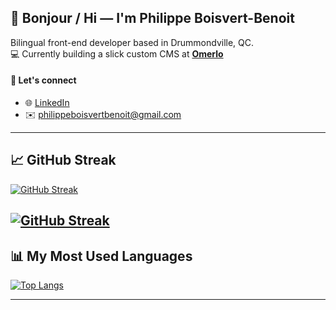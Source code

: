 ## 👋 Bonjour / Hi — I'm Philippe Boisvert-Benoit

Bilingual front-end developer based in Drummondville, QC.  
💻 Currently building a slick custom CMS at [**Omerlo**](https://omerlo.com/) 

#### 💬 Let's connect

- 🌐 [LinkedIn](https://www.linkedin.com/in/philippeboisvertbenoit/)
- ✉️ philippeboisvertbenoit@gmail.com

---

## 📈 GitHub Streak

[![GitHub Streak](https://streak-stats.demolab.com/?user=Philboisvert&theme=tokyonight&hide_border=true&border_radius=10&fire=ff79c6&ring=82AAFF&currStreakNum=82AAFF&sideNums=FFB86C&sideLabels=50fa7b&dates=f8f8f2)](https://git.io/streak-stats)

 [![GitHub Streak](https://streak-stats.demolab.com?user=philboisvert&theme=vue&exclude_days=Sun%2CSat)](https://git.io/streak-stats)
---

## 📊 My Most Used Languages

[![Top Langs](https://github-readme-stats.vercel.app/api/top-langs/?username=Philboisvert&layout=compact&theme=tokyonight&hide_border=true&langs_count=8&count_private=true)](https://github.com/anuraghazra/github-readme-stats)

---

